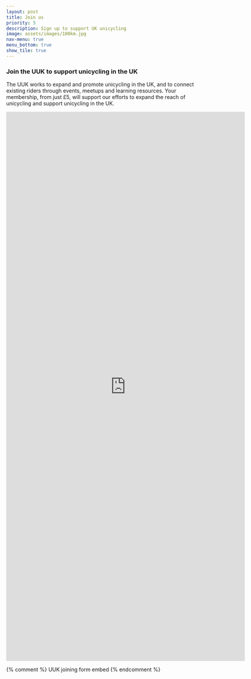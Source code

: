 ```yaml
---
layout: post
title: Join us
priority: 5
description: Sign up to support UK unicycling
image: assets/images/100km.jpg
nav-menu: true
menu_bottom: true
show_tile: true
---
```


### Join the UUK to support unicycling in the UK

The UUK works to expand and promote unicycling in the UK, and to connect existing riders through events, meetups and learning resources. Your membership, from just £5, will support our efforts to expand the reach of unicycling and support unicycling in the UK.

<iframe src="https://docs.google.com/forms/d/e/1FAIpQLSeeR6uDYWts6c82aRQmif25h92Fsk4ChridAIR-d2UODAVUug/viewform?embedded=true&entry.455468961=Okay" width="640" height="1473" frameborder="0" marginheight="0" marginwidth="0">Loading...</iframe>

{% comment %} UUK joining form embed {% endcomment %}
